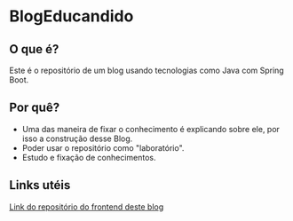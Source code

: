 # BlogEducandido

## O que é?

Este é o repositório de um blog usando tecnologias como Java com Spring Boot.

## Por quê?

- Uma das maneira de fixar o conhecimento é explicando sobre ele, por isso a construção desse Blog.
- Poder usar o repositório como "laboratório".
- Estudo e fixação de conhecimentos.

## Links utéis

[Link do repositório do frontend deste blog](https://github.com/EduardoCandido/frontend-blog)


